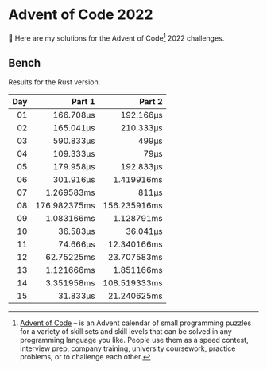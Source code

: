 # Advent of Code 2022

:wave: Here are my solutions for the Advent of Code[^aoc] 2022 challenges.

## Bench

Results for the Rust version.

<!-- BENCH TABLE -->

| Day |       Part 1 |       Part 2 |
| --: | -----------: | -----------: |
|  01 |    166.708µs |    192.166µs |
|  02 |    165.041µs |    210.333µs |
|  03 |    590.833µs |        499µs |
|  04 |    109.333µs |         79µs |
|  05 |    179.958µs |    192.833µs |
|  06 |    301.916µs |   1.419916ms |
|  07 |   1.269583ms |        811µs |
|  08 | 176.982375ms | 156.235916ms |
|  09 |   1.083166ms |   1.128791ms |
|  10 |     36.583µs |     36.041µs |
|  11 |     74.666µs |  12.340166ms |
|  12 |   62.75225ms |  23.707583ms |
|  13 |   1.121666ms |   1.851166ms |
|  14 |   3.351958ms | 108.519333ms |
|  15 |     31.833µs |  21.240625ms |

<!-- /BENCH TABLE -->

[^aoc]: [Advent of Code][aoc] – is an Advent calendar of small programming puzzles for a variety of skill sets and skill levels that can be solved in any programming language you like. People use them as a speed contest, interview prep, company training, university coursework, practice problems, or to challenge each other.

[aoc]: https://adventofcode.com

